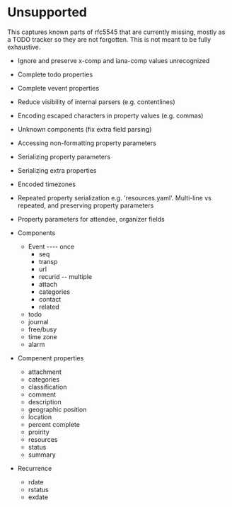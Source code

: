 # Unsupported

This captures known parts of rfc5545 that are currently missing, mostly as a
TODO tracker so they are not forgotten. This is not meant to be fully exhaustive.

- Ignore and preserve x-comp and iana-comp values unrecognized
- Complete todo properties
- Complete vevent properties
- Reduce visibility of internal parsers (e.g. contentlines)
- Encoding escaped characters in property values (e.g. commas)
- Unknown components (fix extra field parsing)
- Accessing non-formatting property parameters
- Serializing property parameters
- Serializing extra properties
- Encoded timezones
- Repeated property serialization e.g. 'resources.yaml'. Multi-line vs repeated, and preserving property parameters
- Property parameters for attendee, organizer fields


- Components
  - Event
    ---- once
    - seq
    - transp
    - url
    - recurid
    -- multiple
    - attach
    - categories
    - contact
    - related
  - todo
  - journal
  - free/busy
  - time zone
  - alarm

- Compenent properties
  - attachment
  - categories
  - classification
  - comment
  - description
  - geographic position
  - location
  - percent complete
  - proirity
  - resources
  - status
  - summary

- Recurrence
  - rdate
  - rstatus
  - exdate
